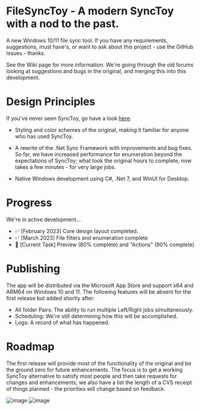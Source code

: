 # FileSyncToy - A modern SyncToy with a nod to the past.

A new Windows 10/11 file sync tool. If you have any requirements, suggestions, must have's, or want to ask about this project - use the GitHub Issues - thanks.

See the Wiki page for more information. We're going through the old forums looking at suggestions and bugs in the original, and merging this into this development.

# Design Principles

If you've never seen SyncToy, go have a look [here](https://en.wikipedia.org/wiki/SyncToy).

* Styling and color schemes of the original, making it familiar for anyone who has used SyncToy.
  
* A rewrite of the .Net Sync Framework with improvements and bug fixes. So far, we have increased performance for enumeration beyond the expectations of SyncToy; what took the original hours to complete, now takes a few minutes - for very large jobs.
  
* Native Windows development using C#, .Net 7, and WinUI for Desktop.

# Progress

We're in active development...
* :white_check_mark: [February 2023] Core design layout completed. 
* :white_check_mark: [March 2023] File filters and enumeration complete
* :small_orange_diamond: [Current Task] Preview (80% complete) and "Actions" (90% complete)

# Publishing

The app will be distributed via the Microsoft App Store and support x64 and ARM64 on Windows 10 and 11.
The following features will be absent for the first release but added shortly after:
* All folder Pairs: The ability to run multiple Left/Right jobs simultaneously.
* Scheduling: We're still determining how this will be accomplished.
* Logs: A record of what has happened.


# Roadmap

The first release will provide most of the functionality of the original and be the ground zero for future enhancements. The focus is to get a working SyncToy alternative to satisfy most people and then take requests for changes and enhancements; we also have a list the length of a CVS receipt of things planned - the priorities will change based on feedback.



![image](https://user-images.githubusercontent.com/32410442/225571465-d13f1706-02ae-443f-81f4-dfcacf44340d.png)
![image](https://user-images.githubusercontent.com/32410442/227699572-2ada0a4a-8d77-4f97-9e79-a2e0ef832af6.png)

